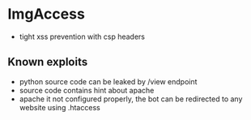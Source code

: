 # ImgAccess
- tight xss prevention with csp headers
## Known exploits
- python source code can be leaked by /view endpoint
- source code contains hint about apache
- apache it not configured properly, the bot can be redirected to any website using .htaccess
